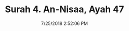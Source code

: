 ---
title       : "Surah 4. An-Nisaa, Ayah 47"
date        : 7/25/2018 2:52:06 PM
draft       : false
type        : "quran"
layout      : "compare"
BookCode    : "CMP"
SurahNumber : "4"
AyahNumber  : "47"
TotalAyah   : "176"
---